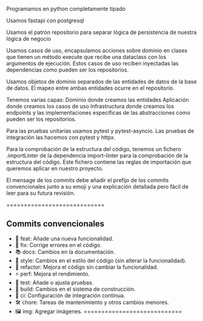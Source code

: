 Programamos en python completamente tipado

Usamos fastapi con postgresql

Usamos el patrón repositorio para separar lógica de persistencia de nuestra lógica de negocio

Usamos casos de uso, encapsulamos acciones sobre dominio en clases que tienen un método execute que recibe una dataclass con los argumentos de ejecución. Estos casos de uso reciben inyectadas las dependencias como pueden ser los repositorios.

Usamos objetos de dominio separados de las entidades de datos de la base de datos. El mapeo entre ambas entidades ocurre en el repositorio.

Tenemos varias capas:
Dominio donde creamos las entidades
Aplicación donde creamos los casos de uso
Infrastructura donde creamos los endpoints y las implementaciones específicas de las abstracciones como pueden ser los repositorios.

Para las pruebas unitarias usamos pytest y pytest-asyncio. Las pruebas de integración las hacemos con pytest y httpx.

Para la comprobación de la estructura del código, tenemos un fichero .importLinter de la dependencia import-linter para la comprobación de la estructura del código. Este fichero contiene las reglas de importación que queremos aplicar en nuestro proyecto.

El mensage de los commits debe añadir el prefijo de los commits convencionales junto a su emoji y una explicación detallada pero fácil de leer para su futura revisión.

============================
## Commits convencionales
- 🔧 feat: Añade una nueva funcionalidad.
- 🐛 fix: Corrige errores en el código.
- 📚 docs: Cambios en la documentación.
- 🎨 style: Cambios en el estilo del código (sin alterar la funcionalidad).
- 🔄 refactor: Mejora el código sin cambiar la funcionalidad.
- ⚡ perf: Mejora el rendimiento.
- 🧪 test: Añade o ajusta pruebas.
- 🔧 build: Cambios en el sistema de construcción.
- 🔗 ci: Configuración de integración continua.
- 🛠️ chore: Tareas de mantenimiento y otros cambios menores.
- 🖼️ img: Agregar imágenes.
============================